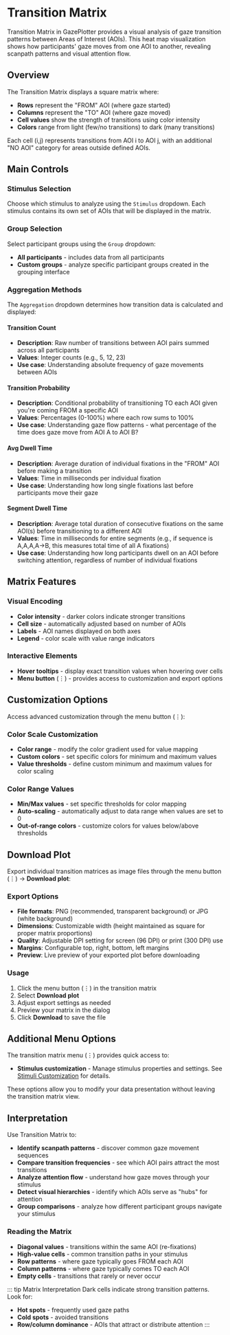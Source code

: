 # Transition Matrix

Transition Matrix in GazePlotter provides a visual analysis of gaze transition patterns between Areas of Interest (AOIs). This heat map visualization shows how participants' gaze moves from one AOI to another, revealing scanpath patterns and visual attention flow.

## Overview

The Transition Matrix displays a square matrix where:
- **Rows** represent the "FROM" AOI (where gaze started)
- **Columns** represent the "TO" AOI (where gaze moved)
- **Cell values** show the strength of transitions using color intensity
- **Colors** range from light (few/no transitions) to dark (many transitions)

Each cell (i,j) represents transitions from AOI i to AOI j, with an additional "NO AOI" category for areas outside defined AOIs.

## Main Controls

### Stimulus Selection
Choose which stimulus to analyze using the `Stimulus` dropdown. Each stimulus contains its own set of AOIs that will be displayed in the matrix.

### Group Selection  
Select participant groups using the `Group` dropdown:
- **All participants** - includes data from all participants
- **Custom groups** - analyze specific participant groups created in the grouping interface

### Aggregation Methods
The `Aggregation` dropdown determines how transition data is calculated and displayed:

#### Transition Count
- **Description**: Raw number of transitions between AOI pairs summed across all participants
- **Values**: Integer counts (e.g., 5, 12, 23)
- **Use case**: Understanding absolute frequency of gaze movements between AOIs

#### Transition Probability  
- **Description**: Conditional probability of transitioning TO each AOI given you're coming FROM a specific AOI
- **Values**: Percentages (0-100%) where each row sums to 100%
- **Use case**: Understanding gaze flow patterns - what percentage of the time does gaze move from AOI A to AOI B?

#### Avg Dwell Time
- **Description**: Average duration of individual fixations in the "FROM" AOI before making a transition
- **Values**: Time in milliseconds per individual fixation
- **Use case**: Understanding how long single fixations last before participants move their gaze

#### Segment Dwell Time
- **Description**: Average total duration of consecutive fixations on the same AOI(s) before transitioning to a different AOI
- **Values**: Time in milliseconds for entire segments (e.g., if sequence is A,A,A,A→B, this measures total time of all A fixations)
- **Use case**: Understanding how long participants dwell on an AOI before switching attention, regardless of number of individual fixations

## Matrix Features

### Visual Encoding
- **Color intensity** - darker colors indicate stronger transitions
- **Cell size** - automatically adjusted based on number of AOIs
- **Labels** - AOI names displayed on both axes
- **Legend** - color scale with value range indicators

### Interactive Elements
- **Hover tooltips** - display exact transition values when hovering over cells
- **Menu button** (⋮) - provides access to customization and export options

## Customization Options

Access advanced customization through the menu button (⋮):

### Color Scale Customization
- **Color range** - modify the color gradient used for value mapping
- **Custom colors** - set specific colors for minimum and maximum values
- **Value thresholds** - define custom minimum and maximum values for color scaling

### Color Range Values
- **Min/Max values** - set specific thresholds for color mapping
- **Auto-scaling** - automatically adjust to data range when values are set to 0
- **Out-of-range colors** - customize colors for values below/above thresholds

## Download Plot

Export individual transition matrices as image files through the menu button (⋮) → **Download plot**:

### Export Options
- **File formats**: PNG (recommended, transparent background) or JPG (white background)
- **Dimensions**: Customizable width (height maintained as square for proper matrix proportions)
- **Quality**: Adjustable DPI setting for screen (96 DPI) or print (300 DPI) use
- **Margins**: Configurable top, right, bottom, left margins
- **Preview**: Live preview of your exported plot before downloading

### Usage
1. Click the menu button (⋮) in the transition matrix
2. Select **Download plot**
3. Adjust export settings as needed
4. Preview your matrix in the dialog
5. Click **Download** to save the file

## Additional Menu Options

The transition matrix menu (⋮) provides quick access to:

- **Stimulus customization** - Manage stimulus properties and settings. See [Stimuli Customization](/basic/stimuli-customization/) for details.

These options allow you to modify your data presentation without leaving the transition matrix view.

## Interpretation

Use Transition Matrix to:
- **Identify scanpath patterns** - discover common gaze movement sequences
- **Compare transition frequencies** - see which AOI pairs attract the most transitions  
- **Analyze attention flow** - understand how gaze moves through your stimulus
- **Detect visual hierarchies** - identify which AOIs serve as "hubs" for attention
- **Group comparisons** - analyze how different participant groups navigate your stimulus

### Reading the Matrix
- **Diagonal values** - transitions within the same AOI (re-fixations)
- **High-value cells** - common transition paths in your stimulus
- **Row patterns** - where gaze typically goes FROM each AOI
- **Column patterns** - where gaze typically comes TO each AOI
- **Empty cells** - transitions that rarely or never occur

::: tip Matrix Interpretation
Dark cells indicate strong transition patterns. Look for:
- **Hot spots** - frequently used gaze paths
- **Cold spots** - avoided transitions
- **Row/column dominance** - AOIs that attract or distribute attention
:::

<!-- Screenshot to be added --> 